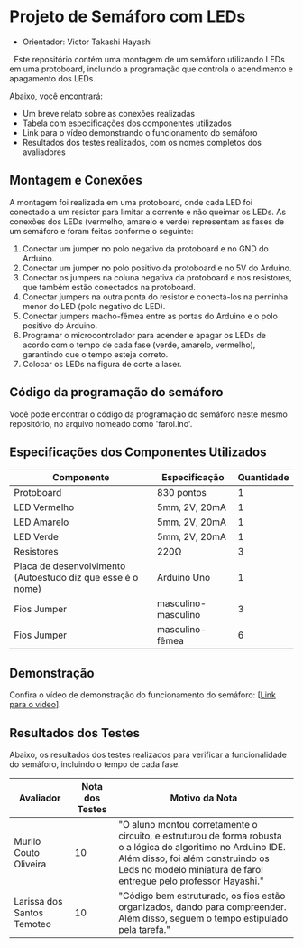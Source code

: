 # Projeto de Semáforo com LEDs

* Orientador: Victor Takashi Hayashi

&nbsp;&nbsp;Este repositório contém uma montagem de um semáforo utilizando LEDs em uma protoboard, incluindo a programação que controla o acendimento e apagamento dos LEDs. 

Abaixo, você encontrará:
- Um breve relato sobre as conexões realizadas
- Tabela com especificações dos componentes utilizados
- Link para o vídeo demonstrando o funcionamento do semáforo
- Resultados dos testes realizados, com os nomes completos dos avaliadores

## Montagem e Conexões
A montagem foi realizada em uma protoboard, onde cada LED foi conectado a um resistor para limitar a corrente e não queimar os LEDs. As conexões dos LEDs (vermelho, amarelo e verde) representam as fases de um semáforo e foram feitas conforme o seguinte:

1. Conectar um jumper no polo negativo da protoboard e no GND do Arduino.
2. Conectar um jumper no polo positivo da protoboard e no 5V do Arduino.
3. Conectar os jumpers na coluna negativa da protoboard e nos resistores, que também estão conectados na protoboard.
4. Conectar jumpers na outra ponta do resistor e conectá-los na perninha menor do LED (polo negativo do LED).
5. Conectar jumpers macho-fêmea entre as portas do Arduino e o polo positivo do Arduino.
6. Programar o microcontrolador para acender e apagar os LEDs de acordo com o tempo de cada fase (verde, amarelo, vermelho), garantindo que o tempo esteja correto.
7. Colocar os LEDs na figura de corte a laser.


## Código da programação do semáforo
Você pode encontrar o código da programação do semáforo neste mesmo repositório, no arquivo nomeado como 'farol.ino'.  


## Especificações dos Componentes Utilizados

| Componente      | Especificação                       | Quantidade |
|-----------------|------------------------------------|------------|
| Protoboard      | 830 pontos                         | 1          |
| LED Vermelho    | 5mm, 2V, 20mA                      | 1          |
| LED Amarelo     | 5mm, 2V, 20mA                      | 1          |
| LED Verde       | 5mm, 2V, 20mA                      | 1          |
| Resistores      | 220Ω                               | 3          |
| Placa de desenvolvimento (Autoestudo diz que esse é o nome)| Arduino Uno                        | 1          |
| Fios Jumper     | masculino-masculino     | 3        |
| Fios Jumper     | masculino-fêmea     | 6        |



## Demonstração
Confira o vídeo de demonstração do funcionamento do semáforo: [[Link para o vídeo](https://drive.google.com/drive/folders/1a0dJrxijY6o_r1sBbGhSss7u4i5qY7j4?usp=drive_link)].


## Resultados dos Testes
Abaixo, os resultados dos testes realizados para verificar a funcionalidade do semáforo, incluindo o tempo de cada fase.

| Avaliador                  | Nota dos Testes | Motivo da Nota |
|----------------------------|----------------------|----------------------|
| Murilo Couto Oliveira |     10    |     "O aluno montou corretamente o circuito, e estruturou de forma robusta o a lógica do algoritimo no Arduino IDE. Além disso, foi além construindo os Leds no modelo miniatura de farol entregue pelo professor Hayashi."       |
| Larissa dos Santos Temoteo |  10   |  "Código bem estruturado, os fios estão organizados, dando para compreender. Além disso, seguem o tempo estipulado pela tarefa."        |
